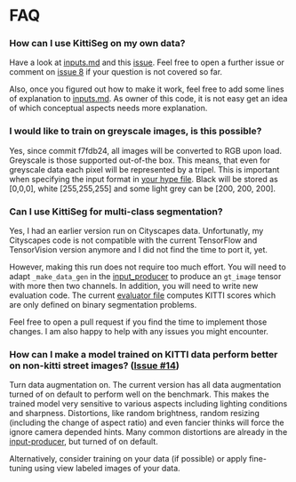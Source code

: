 # FAQ

### How can I use KittiSeg on my own data?

Have a look at [inputs.md](inputs.md) and this [issue](https://github.com/MarvinTeichmann/KittiSeg/issues/8). Feel free to open a further issue or comment on [issue 8](https://github.com/MarvinTeichmann/KittiSeg/issues/8) if your question is not covered so far. 

Also, once you figured out how to make it work, feel free to add some lines of explanation to [inputs.md](inputs.md). As owner of this code, it is not easy get an idea of which conceptual aspects needs more explanation. 

### I would like to train on greyscale images, is this possible?

Yes, since commit f7fdb24, all images will be converted to RGB upon load. Greyscale is those supported out-of-the box. This means, that even for greyscale data each pixel will be represented by a tripel. This is important when specifying the input format in [your hype file](../hypes/KittiSeg.json). Black will be stored as [0,0,0], white [255,255,255] and some light grey can be [200, 200, 200].

### Can I use KittiSeg for multi-class segmentation?

Yes, I had an earlier version run on Cityscapes data. Unfortunatly, my Cityscapes code is not compatible with the current TensorFlow and TensorVision version anymore and I did not find the time to port it, yet.

However, making this run does not require too much effort. You will need to adapt `_make_data_gen` in the [input_producer](../inputs/kitti_seg_input.py) to produce an `gt_image` tensor with more then two channels. In addition, you will need to write new evaluation code. The current [evaluator file](../evals/kitti_eval.py) computes KITTI scores which are only defined on binary segmentation problems. 

Feel free to open a pull request if you find the time to implement those changes. I am also happy to help with any issues you might encounter.

### How can I make a model trained on KITTI data perform better on non-kitti street images? ([Issue #14](https://github.com/MarvinTeichmann/KittiSeg/issues/14))

Turn data augmentation on. The current version has all data augmentation turned of on default to perform well on the benchmark. This makes the trained model very sensitive to various aspects including lighting conditions and sharpness. Distortions, like random brightness, random resizing (including the change of aspect ratio) and even fancier thinks will force the ignore camera depended hints. Many common distortions are already in the [input-producer](https://github.com/MarvinTeichmann/KittiSeg/blob/master/inputs/kitti_seg_input.py), but turned of on default. 

Alternatively, consider training on your data (if possible) or apply fine-tuning using view labeled images of your data.







